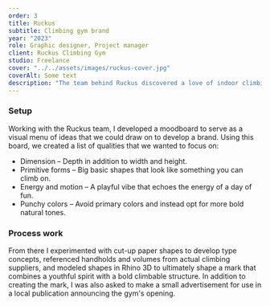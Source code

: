 ```yaml
---
order: 3
title: Ruckus
subtitle: Climbing gym brand
year: "2023"
role: Graphic designer, Project manager
client: Ruckus Climbing Gym
studio: Freelance
cover: "../../assets/images/ruckus-cover.jpg"
coverAlt: Some text
description: "The team behind Ruckus discovered a love of indoor climbing through their daughter, who took an interest in the activity at a young age. Dissatisfied with the lack of quality climbing options in their area, they built a new facility and wanted an identity to match the rambunctious spirit of kids and the kids-at-heart."
---
```


### Setup
Working with the Ruckus team, I developed a moodboard to serve as a visual menu of ideas that we could draw on to develop a brand. Using this board, we created a list of qualities that we wanted to focus on: 
- Dimension – Depth in addition to width and height.
- Primitive forms – Big basic shapes that look like something you can climb on.
- Energy and motion – A playful vibe that echoes the energy of a day of fun.
- Punchy colors – Avoid primary colors and instead opt for more bold natural tones.

### Process work
From there I experimented with cut-up paper shapes to develop type concepts, referenced handholds and volumes from actual climbing suppliers, and modeled shapes in Rhino 3D to ultimately shape a mark that combines a youthful spirit with a bold climbable structure.
In addition to creating the mark, I was also asked to make a small advertisement for use in a local publication announcing the gym's opening.
